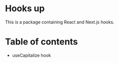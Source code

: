# Hooks up

This is a package containing React and Next.js hooks.

# Table of contents
- useCapitalize hook